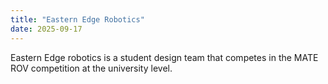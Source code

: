 ```yaml
---
title: "Eastern Edge Robotics"
date: 2025-09-17
---
```


Eastern Edge robotics is a student design team that competes in the MATE ROV competition at the university level.
